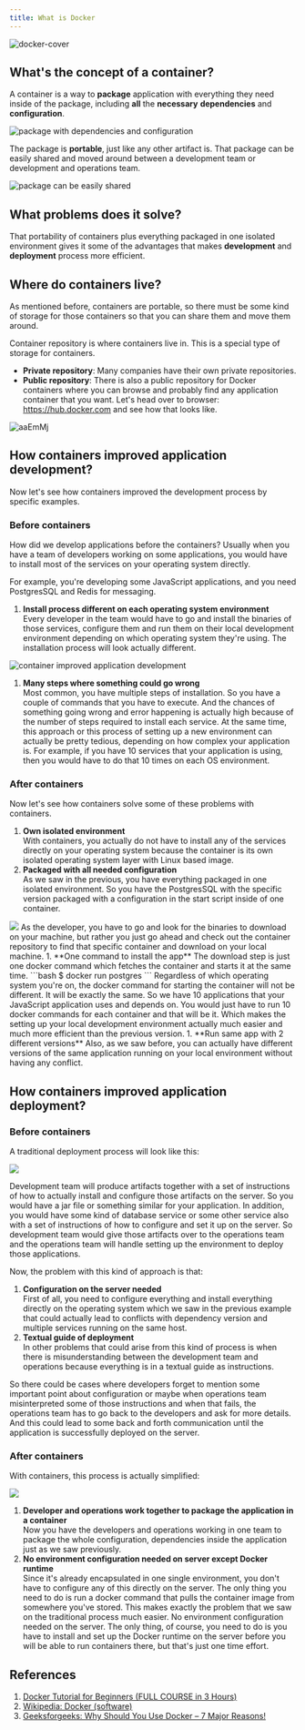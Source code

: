 ```yaml
---
title: What is Docker
---
```


<Img src='https://cosmos-x.oss-cn-hangzhou.aliyuncs.com/docker-cover.png' alt='docker-cover'/>

## What's the concept of a container?

A container is a way to **package** application with everything they need inside of the package, including **all** the **necessary** **dependencies** and **configuration**.

<Img w="450" src='https://cosmos-x.oss-cn-hangzhou.aliyuncs.com/package-with-dependencies-and-configuration.png' alt='package with dependencies and configuration'/>

The package is **portable**, just like any other artifact is. That package can be easily shared and moved around between a development team or development and operations team.

<Img w="450" src='https://cosmos-x.oss-cn-hangzhou.aliyuncs.com/package-can-be-easily-shared.png' alt='package can be easily shared'/>

## What problems does it solve?

That portability of containers plus everything packaged in one isolated environment gives it some of the advantages that makes **development** and **deployment** process more efficient.

## Where do containers live?

As mentioned before, containers are portable, so there must be some kind of storage for those containers so that you can share them and move them around.

Container repository is where containers live in. This is a special type of storage for containers.

- **Private repository**: Many companies have their own private repositories.
- **Public repository**: There is also a public repository for Docker containers where you can browse and probably find any application container that you want. Let's head over to browser: https://hub.docker.com and see how that looks like.
<Img src='https://cosmos-x.oss-cn-hangzhou.aliyuncs.com/aaEmMj.png' alt='aaEmMj'/>

## How containers improved application development?

Now let's see how containers improved the development process by specific examples.

### Before containers

How did we develop applications before the containers? Usually when you have a team of developers working on some applications, you would have to install most of the services on your operating system directly.

For example, you're developing some JavaScript applications, and you need PostgresSQL and Redis for messaging.

1. **Install process different on each operating system environment**  
Every developer in the team would have to go and install the binaries of those services, configure them and run them on their local development environment depending on which operating system they're using. The installation process will look actually different.

<Img w="450" src='https://cosmos-x.oss-cn-hangzhou.aliyuncs.com/zQsHrz.png' alt='container improved application development'/>

1. **Many steps where something could go wrong**  
Most common, you have multiple steps of installation. So you have a couple of commands that you have to execute. And the chances of something going wrong and error happening is actually high because of the number of steps required to install each service. At the same time, this approach or this process of setting up a new environment can actually be pretty tedious, depending on how complex your application is. For example, if you have 10 services that your application is using, then you would have to do that 10 times on each OS environment.

### After containers

Now let's see how containers solve some of these problems with containers.

1. **Own isolated environment**  
With containers, you actually do not have to install any of the services directly on your operating system because the container is its own isolated operating system layer with Linux based image.
1. **Packaged with all needed configuration**  
As we saw in the previous, you have everything packaged in one isolated environment. So you have the PostgresSQL with the specific version packaged with a configuration in the start script inside of one container.
<Img w="360" src='https://cosmos-x.oss-cn-hangzhou.aliyuncs.com/2022-08-06_15-05-27.png'/>
As the developer, you have to go and look for the binaries to download on your machine, but rather you just go ahead and check out the container repository to find that specific container and download on your local machine.
1. **One command to install the app**  
The download step is just one docker command which fetches the container and starts it at the same time.
  ```bash
  $ docker run postgres
  ```
  Regardless of which operating system you're on, the docker command for starting the container will not be different. It will be exactly the same. So we have 10 applications that your JavaScript application uses and depends on. You would just have to run 10 docker commands for each container and that will be it. Which makes the setting up your local development environment actually much easier and much more efficient than the previous version.
1. **Run same app with 2 different versions**  
  Also, as we saw before, you can actually have different versions of the same application running on your local environment without having any conflict.

## How containers improved application deployment?

### Before containers

A traditional deployment process will look like this:

<Img w="720" src='https://cosmos-x.oss-cn-hangzhou.aliyuncs.com/Qb9r3B.png'/>

Development team will produce artifacts together with a set of instructions of how to actually install and configure those artifacts on the server. So you would have a jar file or something similar for your application. In addition, you would have some kind of database service or some other service also with a set of instructions of how to configure and set it up on the server. So development team would give those artifacts over to the operations team and the operations team will handle setting up the environment to deploy those applications. 

Now, the problem with this kind of approach is that:

1. **Configuration on the server needed**  
First of all, you need to configure everything and install everything directly on the operating system which we saw in the previous example that could actually lead to conflicts with dependency version and multiple services running on the same host.
1. **Textual guide of deployment**   
In other problems that could arise from this kind of process is when there is misunderstanding between the development team and operations because everything is in a textual guide as instructions.

So there could be cases where developers forget to mention some important point about configuration or maybe when operations team misinterpreted some of those instructions and when that fails, the operations team has to go back to the developers and ask for more details. And this could lead to some back and forth communication until the application is successfully deployed on the server.

### After containers

With containers, this process is actually simplified:

<Img w="720" src='https://cosmos-x.oss-cn-hangzhou.aliyuncs.com/2022-08-06_21-09-45.png' />

1. **Developer and operations work together to package the application in a container**  
Now you have the developers and operations working in one team to package the whole configuration, dependencies inside the application just as we saw previously.
1. **No environment configuration needed on server except Docker runtime**  
Since it's already encapsulated in one single environment, you don't have to configure any of this directly on the server. The only thing you need to do 
is run a docker command that pulls the container image from somewhere you've stored. This makes exactly the problem that we saw on the traditional process much easier. No environment configuration needed on the server. The only thing, of course, you need to do is you have to install and set up the Docker runtime on the server before you will be able to run containers there, but that's just one time effort.

## References

1. [Docker Tutorial for Beginners (FULL COURSE in 3 Hours)](https://www.youtube.com/watch?v=3c-iBn73dDE)
2. [Wikipedia: Docker (software)](https://en.wikipedia.org/wiki/Docker_(software))
3. [Geeksforgeeks: Why Should You Use Docker – 7 Major Reasons!](https://www.geeksforgeeks.org/why-should-you-use-docker-7-major-reasons/)

